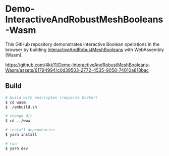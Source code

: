 # Demo-InteractiveAndRobustMeshBooleans-Wasm

This GitHub repository demonstrates interactive Boolean operations in the browser by building [InteractiveAndRobustMeshBooleans](https://github.com/gcherchi/InteractiveAndRobustMeshBooleans) with WebAssembly (Wasm).



https://github.com/4kk11/Demo-InteractiveAndRobustMeshBooleans-Wasm/assets/61794994/c0d39503-2772-4535-9058-74010a818bac



## Build
```bash
# build with emscripten (requires Docker)
$ cd wasm
$ ./embuild.sh

# change dir
$ cd ../www

# install dependencies
$ yarn install

# run
$ yarn dev
```
